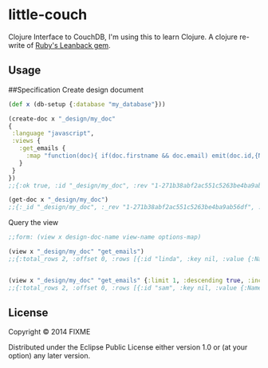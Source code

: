 # little-couch

Clojure Interface to CouchDB, I'm using this to learn Clojure. A clojure re-write of [Ruby's Leanback gem](https://github.com/obi-a/leanback).

## Usage

##Specification
Create design document

```clojure
(def x (db-setup {:database "my_database"}))

(create-doc x "_design/my_doc"
{
 :language "javascript",
 :views {
   :get_emails {
     :map "function(doc){ if(doc.firstname && doc.email) emit(doc.id,{Name: doc.firstname, Email: doc.email}); }"
   }
 }
})
;;{:ok true, :id "_design/my_doc", :rev "1-271b38abf2ac551c5263be4ba9ab56df"}

(get-doc x "_design/my_doc")
;;{:_id "_design/my_doc", :_rev "1-271b38abf2ac551c5263be4ba9ab56df", :language "javascript", :views {:get_emails {:map "function(doc){ if(doc.firstname && doc.email) emit(doc.id,{Name: doc.firstname, Email: doc.email}); }"}}}
```

Query the view

```clojure
;;form: (view x design-doc-name view-name options-map)

(view x "_design/my_doc" "get_emails")
;;{:total_rows 2, :offset 0, :rows [{:id "linda", :key nil, :value {:Name "linda", :Email "linda@southmunn.com"}} {:id "sam", :key nil, :value {:Name "sam", :Email "obi@cc.com"}}]}


(view x "_design/my_doc" "get_emails" {:limit 1, :descending true, :include_docs true})
;;{:total_rows 2, :offset 0, :rows [{:id "sam", :key nil, :value {:Name "sam", :Email "obi@cc.com"}, :doc {:_id "sam", :_rev "6-4aad2696c425c3782d6dc9d18c596564", :nice "watch", :email "obi@cc.com", :firstname "sam"}}]}

```


## License

Copyright © 2014 FIXME

Distributed under the Eclipse Public License either version 1.0 or (at
your option) any later version.
